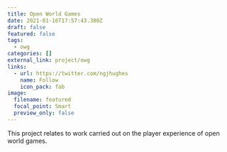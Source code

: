 ```yaml
---
title: Open World Games
date: 2021-01-16T17:57:43.380Z
draft: false
featured: false
tags:
  - owg
categories: []
external_link: project/owg
links:
  - url: https://twitter.com/ngjhughes
    name: Follow
    icon_pack: fab
image:
  filename: featured
  focal_point: Smart
  preview_only: false
---
```

This project relates to work carried out on the player experience of open world games.
